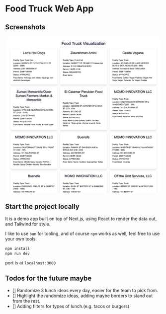 # Food Truck Web App

## Screenshots

![](public/food-truck.png)

## Start the project locally

It is a demo app built on top of Next.js, using React to render the data out, and Tailwind for style.

I like to use `bun` for tooling, and of course `npm` works as well, feel free to use your own tools.

```
npm install
npm run dev
```

port is at `localhost:3000`

## Todos for the future maybe

- [] Randomize 3 lunch ideas every day, easier for the team to pick from.
- [] Highlight the randomize ideas, adding maybe borders to stand out from the rest.
- [] Adding filters for types of lunch.(e.g. tacos or burgers)
